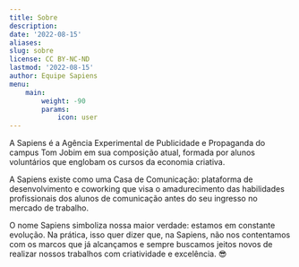 ```yaml
---
title: Sobre
description:
date: '2022-08-15'
aliases:
slug: sobre
license: CC BY-NC-ND
lastmod: '2022-08-15'
author: Equipe Sapiens
menu:
    main: 
        weight: -90
        params:
            icon: user
---
```


A Sapiens é a Agência Experimental de Publicidade e Propaganda do campus Tom Jobim em sua composição atual, formada por alunos voluntários que englobam os cursos da economia criativa. 

A Sapiens existe como uma Casa de Comunicação: plataforma de desenvolvimento e coworking que visa o amadurecimento das habilidades profissionais dos alunos de comunicação antes do seu ingresso no mercado de trabalho.

O nome Sapiens simboliza nossa maior verdade: estamos em constante evolução. Na prática, isso quer dizer que, na Sapiens, não nos contentamos com os marcos que já alcançamos e sempre buscamos jeitos novos de realizar nossos trabalhos com criatividade e excelência. 😎
